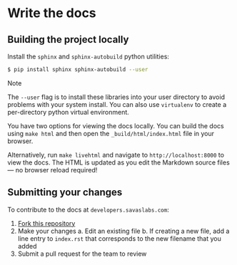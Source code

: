 # Write the docs

## Building the project locally

Install the `sphinx` and `sphinx-autobuild` python utilities:

``` sh
$ pip install sphinx sphinx-autobuild --user
```

<div class="admonition note">
<p class="first admonition-title">Note</p>
<p class="last">The <code>--user</code> flag is to install these libraries into your user directory to avoid problems with your system install. You can also use <code>virtualenv</code> to create a per-directory python virtual environment.</p>
</div>

You have two options for viewing the docs locally. You can build the docs using `make html` and then open the `_build/html/index.html` file in your browser.

Alternatively, run `make livehtml` and navigate to `http://localhost:8000` to view the docs. The HTML is updated as you edit the Markdown source files — no browser reload required!

## Submitting your changes

To contribute to the docs at `developers.savaslabs.com`:

1. [Fork this repository](https://github.com/savaslabs/developer-docs)
2. Make your changes
   a. Edit an existing file
   b. If creating a new file, add a line entry to `index.rst` that corresponds to the new filename that you added
3. Submit a pull request for the team to review
